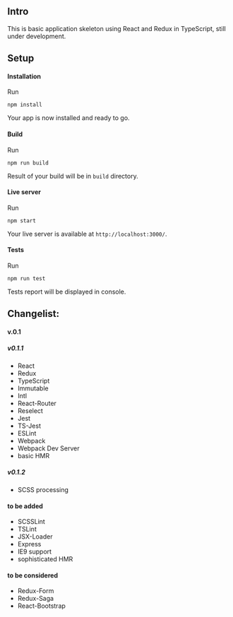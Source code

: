 ## Intro
This is basic application skeleton using React and Redux in TypeScript, still under development. 

## Setup
#### Installation
Run
```
npm install
```
Your app is now installed and ready to go.
#### Build
Run
```
npm run build
```
Result of your build will be in ``build`` directory.
#### Live server
Run
```
npm start
```
Your live server is available at ``http://localhost:3000/``.
#### Tests
Run
```
npm run test
```
Tests report will be displayed in console.

## Changelist:
#### v.0.1
##### v0.1.1
* React
* Redux
* TypeScript
* Immutable
* Intl
* React-Router
* Reselect
* Jest
* TS-Jest
* ESLint
* Webpack
* Webpack Dev Server
* basic HMR

##### v0.1.2
* SCSS processing

#### to be added
* SCSSLint
* TSLint
* JSX-Loader
* Express
* IE9 support
* sophisticated HMR

#### to be considered
* Redux-Form
* Redux-Saga
* React-Bootstrap